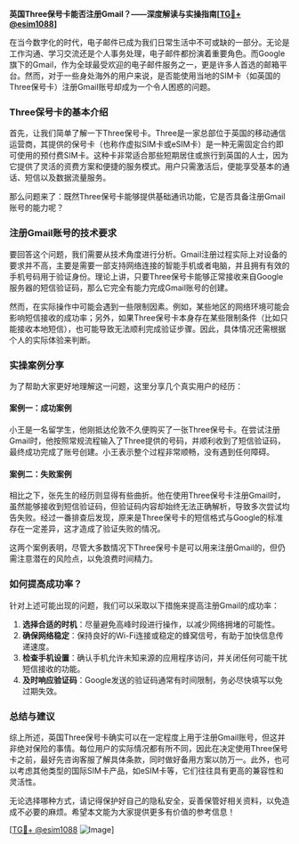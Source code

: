 **英国Three保号卡能否注册Gmail？——深度解读与实操指南[[TG💪+ @esim1088](https://t.me/s/esim1088)]**

在当今数字化的时代，电子邮件已成为我们日常生活中不可或缺的一部分。无论是工作沟通、学习交流还是个人事务处理，电子邮件都扮演着重要角色。而Google旗下的Gmail，作为全球最受欢迎的电子邮件服务之一，更是许多人首选的邮箱平台。然而，对于一些身处海外的用户来说，是否能使用当地的SIM卡（如英国的Three保号卡）注册Gmail账号却成为一个令人困惑的问题。

### Three保号卡的基本介绍

首先，让我们简单了解一下Three保号卡。Three是一家总部位于英国的移动通信运营商，其提供的保号卡（也称作虚拟SIM卡或eSIM卡）是一种无需固定合约即可使用的预付费SIM卡。这种卡非常适合那些短期居住或旅行到英国的人士，因为它提供了灵活的资费方案和便捷的服务模式。用户只需激活后，便能享受基本的通话、短信以及数据流量服务。

那么问题来了：既然Three保号卡能够提供基础通讯功能，它是否具备注册Gmail账号的能力呢？

### 注册Gmail账号的技术要求

要回答这个问题，我们需要从技术角度进行分析。Gmail注册过程实际上对设备的要求并不高，主要是需要一部支持网络连接的智能手机或者电脑，并且拥有有效的手机号码用于验证身份。理论上讲，只要Three保号卡能够正常接收来自Google服务器的短信验证码，那么它完全有能力完成Gmail账号的创建。

然而，在实际操作中可能会遇到一些限制因素。例如，某些地区的网络环境可能会影响短信接收的成功率；另外，如果Three保号卡本身存在某些限制条件（比如只能接收本地短信），也可能导致无法顺利完成验证步骤。因此，具体情况还需根据个人的实际体验来判断。

### 实操案例分享

为了帮助大家更好地理解这一问题，这里分享几个真实用户的经历：

#### 案例一：成功案例
小王是一名留学生，他刚抵达伦敦不久便购买了一张Three保号卡。在尝试注册Gmail时，他按照常规流程输入了Three提供的号码，并顺利收到了短信验证码，最终成功完成了账号创建。小王表示整个过程非常顺畅，没有遇到任何障碍。

#### 案例二：失败案例
相比之下，张先生的经历则显得有些曲折。他在使用Three保号卡注册Gmail时，虽然能够接收到短信验证码，但验证码内容却始终无法正确解析，导致多次尝试均告失败。经过一番排查后发现，原来是Three保号卡的短信格式与Google的标准存在一定差异，这才造成了验证失败的情况。

这两个案例表明，尽管大多数情况下Three保号卡是可以用来注册Gmail的，但仍需注意潜在的风险点，以免浪费时间精力。

### 如何提高成功率？

针对上述可能出现的问题，我们可以采取以下措施来提高注册Gmail的成功率：

1. **选择合适的时机**：尽量避免高峰时段进行操作，以减少网络拥堵的可能性。
2. **确保网络稳定**：保持良好的Wi-Fi连接或稳定的蜂窝信号，有助于加快信息传递速度。
3. **检查手机设置**：确认手机允许未知来源的应用程序访问，并关闭任何可能干扰短信接收的功能。
4. **及时响应验证码**：Google发送的验证码通常有时间限制，务必尽快填写以免过期失效。

### 总结与建议

综上所述，英国Three保号卡确实可以在一定程度上用于注册Gmail账号，但这并非绝对保险的事情。每位用户的实际情况都有所不同，因此在决定使用Three保号卡之前，最好先咨询客服了解具体条款，同时做好备用方案以防万一。此外，也可以考虑其他类型的国际SIM卡产品，如eSIM卡等，它们往往具有更高的兼容性和灵活性。

无论选择哪种方式，请记得保护好自己的隐私安全，妥善保管好相关资料，以免造成不必要的麻烦。希望本文能为大家提供更多有价值的参考信息！

[[TG💪+ @esim1088](https://t.me/s/esim1088) ![Image](https://i.postimg.cc/4NQfJmqS/Snipaste-2025-05-13-00-14-12.png)]